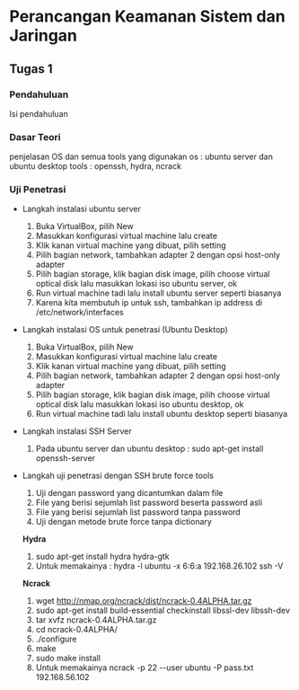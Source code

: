 # Perancangan Keamanan Sistem dan Jaringan

## Tugas 1

### Pendahuluan
Isi pendahuluan

### Dasar Teori
penjelasan OS dan semua tools yang digunakan
os : ubuntu server dan ubuntu desktop
tools : openssh, hydra, ncrack

### Uji Penetrasi
* Langkah instalasi ubuntu server
  1. Buka VirtualBox, pilih New 
  2. Masukkan konfigurasi virtual machine lalu create
  3. Klik kanan virtual machine yang dibuat, pilih setting
  4. Pilih bagian network, tambahkan adapter 2 dengan opsi host-only adapter
  5. Pilih bagian storage, klik bagian disk image, pilih choose virtual optical disk lalu masukkan lokasi iso ubuntu server, ok
  6. Run virtual machine tadi lalu install ubuntu server seperti biasanya
  7. Karena kita membutuh ip untuk ssh, tambahkan ip address di /etc/network/interfaces
  
* Langkah instalasi OS untuk penetrasi (Ubuntu Desktop)
  1. Buka VirtualBox, pilih New 
  2. Masukkan konfigurasi virtual machine lalu create
  3. Klik kanan virtual machine yang dibuat, pilih setting
  4. Pilih bagian network, tambahkan adapter 2 dengan opsi host-only adapter
  5. Pilih bagian storage, klik bagian disk image, pilih choose virtual optical disk lalu masukkan lokasi iso ubuntu desktop, ok
  6. Run virtual machine tadi lalu install ubuntu desktop seperti biasanya
  
* Langkah instalasi SSH Server
  1. Pada ubuntu server dan ubuntu desktop : sudo apt-get install openssh-server
  
* Langkah uji penetrasi dengan SSH brute force tools
  1. Uji dengan password yang dicantumkan dalam file
    1. File yang berisi sejumlah list password beserta password asli
    2. File yang berisi sejumlah list password tanpa password
  2. Uji dengan metode brute force tanpa dictionary

  **Hydra**
    1. sudo apt-get install hydra hydra-gtk
    2. Untuk memakainya : hydra -l ubuntu -x 6:6:a 192.168.26.102 ssh -V
    
  **Ncrack**
    1. wget http://nmap.org/ncrack/dist/ncrack-0.4ALPHA.tar.gz
    2. sudo apt-get install build-essential checkinstall libssl-dev  libssh-dev
    3. tar xvfz ncrack-0.4ALPHA.tar.gz
    4. cd ncrack-0.4ALPHA/ 
    5. ./configure
    6. make
    7. sudo make install
    8. Untuk memakainya ncrack -p 22 --user ubuntu -P pass.txt 192.168.56.102
